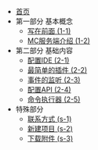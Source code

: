 * [首页](README.md)
* 第一部分 基本概念
    - [写在前面 (1-1)](unit/1-1.md)
    - [MC服务端介绍 (1-2)](unit/1-2.md)
* 第二部分 基础内容
    - [配置IDE (2-1)](unit/2-1.md)
    - [最简单的插件 (2-2)](unit/2-2.md)
    - [事件的监听 (2-3)](unit/2-3.md)
    - [配置API (2-4)](unit/2-4.md)
    - [命令执行器 (2-5)](unit/2-5.md)
* 特殊部分
    - [联系方式 (s-1)](special/callme.md)
    - [新建项目 (s-2)](special/new.md)
    - [下载附件 (s-3)](special/download.md)